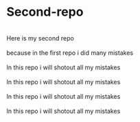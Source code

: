 # Second-repo
<br>Here is my second repo </br>
<br>because in the first repo i did many mistakes </br>
<br>In this repo i will shotout all my mistakes</br>
<br>In this repo i will shotout all my mistakes</br>
<br>In this repo i will shotout all my mistakes</br>
<br>In this repo i will shotout all my mistakes</br>
